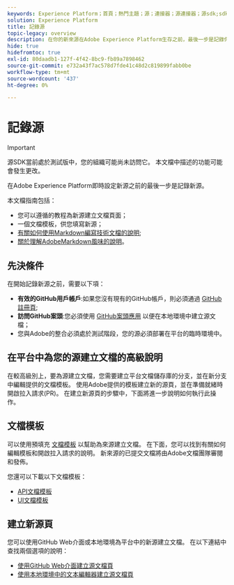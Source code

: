 ```yaml
---
keywords: Experience Platform；首頁；熱門主題；源；連接器；源連接器；源sdk;sdk;SDK
solution: Experience Platform
title: 記錄源
topic-legacy: overview
description: 在你的新來源在Adobe Experience Platform生存之前，最後一步是記錄你的新來源。
hide: true
hidefromtoc: true
exl-id: 80daadb1-127f-4f42-8bc9-fb89a7898462
source-git-commit: e732a43f7ac578d7fde41c48d2c819899fabb0be
workflow-type: tm+mt
source-wordcount: '437'
ht-degree: 0%

---
```


# 記錄源

>[!IMPORTANT]
>
>源SDK當前處於測試版中，您的組織可能尚未訪問它。 本文檔中描述的功能可能會發生更改。

在Adobe Experience Platform即時設定新源之前的最後一步是記錄新源。

本文檔指南包括：

* 您可以遵循的教程為新源建立文檔頁面；
* 一個文檔模板，供您填寫新源；
* [有關如何使用Markdown編寫技術文檔的說明](https://experienceleague.adobe.com/docs/contributor/contributor-guide/writing-essentials/markdown.html?lang=en);
* [關於理解AdobeMarkdown風味的說明](https://experienceleague.adobe.com/docs/contributor/contributor-guide/writing-essentials/markdown.html?lang=en#custom-markdown-extensions)。

## 先決條件

在開始記錄新源之前，需要以下項：

* **有效的GitHub用戶帳戶**:如果您沒有現有的GitHub帳戶，則必須通過 [GitHub註冊頁](https://github.com/);
* **訪問GitHub案頭**:您必須使用 [GitHub案頭應用](https://desktop.github.com/) 以便在本地環境中建立源文檔；
* 您與Adobe的整合必須處於測試階段，您的源必須部署在平台的臨時環境中。

## 在平台中為您的源建立文檔的高級說明

在較高級別上，要為源建立文檔，您需要建立平台文檔儲存庫的分支，並在新分支中編輯提供的文檔模板。 使用Adobe提供的模板建立新的源頁，並在準備就緒時開啟拉入請求(PR)。 在建立新源頁的步驟中，下面將進一步說明如何執行此操作。

## 文檔模板

可以使用預填充 [文檔模板](./template.md) 以幫助為來源建立文檔。 在下面，您可以找到有關如何編輯模板和開啟拉入請求的說明。 新來源的已提交文檔將由Adobe文檔團隊審閱和發佈。

您還可以下載以下文檔模板：

* [API文檔模板](../assets/template.zip)
* [UI文檔模板](../assets/ui-template.zip)

## 建立新源頁

您可以使用GitHub Web介面或本地環境為平台中的新源建立文檔。 在以下連結中查找兩個選項的說明：

* [使用GitHub Web介面建立源文檔頁](./github.md)
* [使用本地環境中的文本編輯器建立源文檔頁](./text-editor.md)
